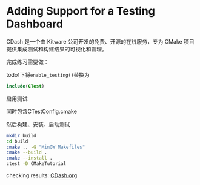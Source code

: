 # Adding Support for a Testing Dashboard  

CDash 是一个由 Kitware 公司开发的免费、开源的在线服务，专为 CMake 项目提供集成测试和构建结果的可视化和管理。  

完成练习需要做：  

todo1下将`enable_testing()`替换为  

```cmake
include(CTest)
```

启用测试

同时包含CTestConfig.cmake  

然后构建、安装、启动测试  

```bash
mkdir build
cd build
cmake .. -G "MinGW Makefiles"
cmake --build .
cmake --install .
ctest -D CMakeTutorial
```

checking results: [CDash.org](https://my.cdash.org/index.php?project=CMakeTutorial)
